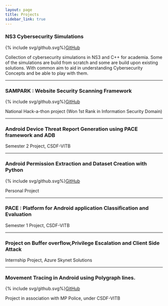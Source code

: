 ```yaml
---
layout: page
title: Projects
sidebar_link: true
---
```


### NS3 Cybersecurity Simulations 
<p>{% include svg/github.svg%}<a href="https://github.com/Saket-Upadhyay/ns3-cybersecurity-simulations">GitHub</a></p>
Collection of cybersecurity simulations in NS3 and C++ for academia. Some of the simulations are build from scratch and some are build upon existing solutions. With common aim to aid in understanding Cybersecurity Concepts and be able to play with them.

---
### SAMPARK : Website Security Scanning Framework
<p>{% include svg/github.svg%}<a href="https://github.com/Saket-Upadhyay/SAMPARK">GitHub</a></p>
National Hack-a-thon project (Won 1st Rank in Information Security Domain)

---

### Android Device Threat Report Generation using PACE framework and ADB
Semester 2 Project, CSDF-VITB

---

### Android Permission Extraction and Dataset Creation with Python
<p>{% include svg/github.svg%}<a href="https://github.com/Saket-Upadhyay/Android-Permission-Extraction-and-Dataset-Creation-with-Python">GitHub</a></p>
Personal Project

---

### PACE : Platform for Android application Classification and Evaluation
Semester 1 Project, CSDF-VITB

---

### Project on Buffer overflow,Privilege Escalation and Client Side Attack
Internship Project, Azure Skynet Solutions

---

### Movement Tracing in Android using Polygraph lines.
<p>{% include svg/github.svg%}<a href="https://github.com/Saket-Upadhyay/LiveLocationTriangulation">GitHub</a></p>
Project in association with MP Police, under CSDF-VITB


<!-- #### Badges
![HackTheBox Badge](https://www.hackthebox.eu/badge/image/125090 "HackTheBox Rank") -->
